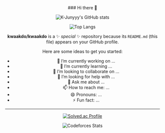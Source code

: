 <div align="center">
### Hi there 👋
  
![K-Junyyy's GitHub stats](https://github-readme-stats.vercel.app/api?username=kwaakdo&show_icons=true&theme=transparent)

![Top Langs](https://github-readme-stats.vercel.app/api/top-langs/?username=kwaakdo&layout=compact)


**kwaakdo/kwaakdo** is a ✨ _special_ ✨ repository because its `README.md` (this file) appears on your GitHub profile.

Here are some ideas to get you started:

- 🔭 I’m currently working on ...
- 🌱 I’m currently learning ...
- 👯 I’m looking to collaborate on ...
- 🤔 I’m looking for help with ...
- 💬 Ask me about ...
- 📫 How to reach me: ...
- 😄 Pronouns: ...
- ⚡ Fun fact: ...

---
[![Solved.ac Profile](http://mazassumnida.wtf/api/generate_badge?boj=xoxown)](https://solved.ac/xoxown)


![Codeforces Stats](https://codeforces-readme-stats.vercel.app/api/card?username=babodohyun)

</div>
